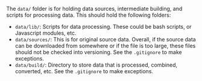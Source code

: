 The `data/` folder is for holding data sources, intermediate building, and scripts for processing data.  This should hold the following folders:

* `data/lib/`: Scripts for data processing.  These could be bash scripts, or Javascript modules, etc.
* `data/sources/`: This is for original source data.  Overall, if the source data can be downloaded from somewhere or if the file is too large, these files should not be checked into versioning.  See the `.gitignore` to make exceptions.
* `data/build/`: Directory to store data that is processed, combined, converted, etc.  See the `.gitignore` to make exceptions.
